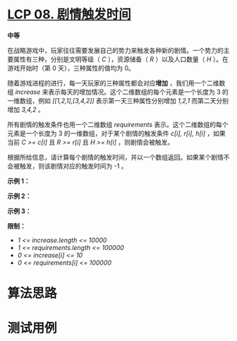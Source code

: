# [LCP 08. 剧情触发时间][cnTitle]

**中等**

在战略游戏中，玩家往往需要发展自己的势力来触发各种新的剧情。一个势力的主要属性有三种，分别是文明等级（ *C* ），资源储备（ *R* ）以及人口数量（ *H* ）。在游戏开始时（第 0 天），三种属性的值均为 0。

随着游戏进程的进行，每一天玩家的三种属性都会对应**增加** ，我们用一个二维数组  *increase*  来表示每天的增加情况。这个二维数组的每个元素是一个长度为 3 的一维数组，例如  *[[1,2,1],[3,4,2]]*  表示第一天三种属性分别增加  *1,2,1*  而第二天分别增加  *3,4,2* 。

所有剧情的触发条件也用一个二维数组  *requirements*  表示。这个二维数组的每个元素是一个长度为 3 的一维数组，对于某个剧情的触发条件  *c[i], r[i], h[i]* ，如果当前  *C >= c[i]*  且  *R >= r[i]*  且  *H >= h[i]*  ，则剧情会被触发。

根据所给信息，请计算每个剧情的触发时间，并以一个数组返回。如果某个剧情不会被触发，则该剧情对应的触发时间为 -1 。

**示例 1：** 


**示例 2：** 


**示例 3：** 


**限制：** 

-  *1 <= increase.length <= 10000*  
-  *1 <= requirements.length <= 100000*  
-  *0 <= increase[i] <= 10*  
-  *0 <= requirements[i] <= 100000* 




# 算法思路

# 测试用例
```
```

[cnTitle]: https://leetcode-cn.com/problems/ju-qing-hong-fa-shi-jian/

